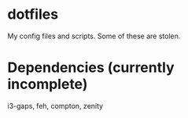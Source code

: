 # dotfiles
My config files and scripts. Some of these are stolen.

# Dependencies (currently incomplete)

i3-gaps, feh, compton, zenity

